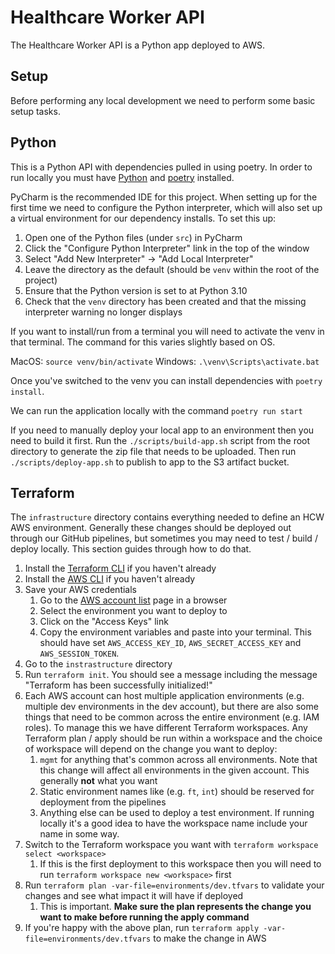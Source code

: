 # Healthcare Worker API

The Healthcare Worker API is a Python app deployed to AWS.

## Setup

Before performing any local development we need to perform some basic setup tasks.

## Python

This is a Python API with dependencies pulled in using poetry. In order to run locally you must have [Python](https://www.python.org/downloads/)
and [poetry](https://python-poetry.org/docs/) installed.

PyCharm is the recommended IDE for this project. When setting up for the first time we need to configure the Python
interpreter, which will also set up a virtual environment for our dependency installs. To set this up:

1. Open one of the Python files (under `src`) in PyCharm
2. Click the "Configure Python Interpreter" link in the top of the window
3. Select "Add New Interpreter" -> "Add Local Interpreter"
4. Leave the directory as the default (should be `venv` within the root of the project)
5. Ensure that the Python version is set to at Python 3.10
6. Check that the `venv` directory has been created and that the missing interpreter warning no longer displays

If you want to install/run from a terminal you will need to activate the venv in that terminal. The command for this
varies slightly based on OS.

MacOS: `source venv/bin/activate`
Windows: `.\venv\Scripts\activate.bat`

Once you've switched to the venv you can install dependencies with `poetry install`.

We can run the application locally with the command `poetry run start`

If you need to manually deploy your local app to an environment then you need to build it first. Run the `./scripts/build-app.sh` script
from the root directory to generate the zip file that needs to be uploaded. Then run `./scripts/deploy-app.sh` to publish to app
to the S3 artifact bucket.

## Terraform

The `infrastructure` directory contains everything needed to define an HCW AWS environment. Generally these changes should
be deployed out through our GitHub pipelines, but sometimes you may need to test / build / deploy locally. This section
guides through how to do that.

1. Install the [Terraform CLI](https://developer.hashicorp.com/terraform/tutorials/aws-get-started/install-cli) if you haven't already
2. Install the [AWS CLI](https://docs.aws.amazon.com/cli/latest/userguide/getting-started-install.html) if you haven't already
3. Save your AWS credentials
   1. Go to the [AWS account list](https://d-9c67018f89.awsapps.com/start/#/?tab=accounts) page in a browser
   2. Select the environment you want to deploy to
   3. Click on the "Access Keys" link
   4. Copy the environment variables and paste into your terminal. This should have set `AWS_ACCESS_KEY_ID`, `AWS_SECRET_ACCESS_KEY` and `AWS_SESSION_TOKEN`.
4. Go to the `instrastructure` directory
5. Run `terraform init`. You should see a message including the message "Terraform has been successfully initialized!"
6. Each AWS account can host multiple application environments (e.g. multiple dev environments in the dev account), but there are also some things that need to be common across the entire environment (e.g. IAM roles). To manage this we have different Terraform workspaces. Any Terraform plan / apply should be run within a workspace and the choice of workspace will depend on the change you want to deploy:
   1. `mgmt` for anything that's common across all environments. Note that this change will affect all environments in the given account. This generally **not** what you want
   2. Static environment names like (e.g. `ft`, `int`) should be reserved for deployment from the pipelines
   3. Anything else can be used to deploy a test environment. If running locally it's a good idea to have the workspace name include your name in some way.
7. Switch to the Terraform workspace you want with `terraform workspace select <workspace>`
   1. If this is the first deployment to this workspace then you will need to run `terraform workspace new <workspace>` first
8. Run `terraform plan -var-file=environments/dev.tfvars` to validate your changes and see what impact it will have if deployed
   1. This is important. **Make sure the plan represents the change you want to make before running the apply command**
9. If you're happy with the above plan, run `terraform apply -var-file=environments/dev.tfvars` to make the change in AWS
